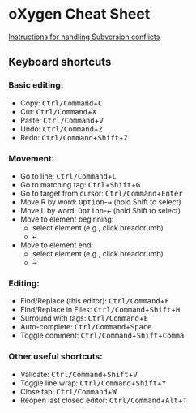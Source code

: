 # oXygen Cheat Sheet

[Instructions for handling Subversion conflicts](https://docs.google.com/document/d/1iIPO-1C_xBF2wpVVsHlLA5dzz0M7hmvcnnRp0SOwlgo/edit?usp=sharing)

## Keyboard shortcuts

### Basic editing:

* Copy: <kbd>Ctrl/Command</kbd>+<kbd>C</kbd>
* Cut: <kbd>Ctrl/Command</kbd>+<kbd>X</kbd>
* Paste: <kbd>Ctrl/Command</kbd>+<kbd>V</kbd>
* Undo: <kbd>Ctrl/Command</kbd>+<kbd>Z</kbd>
* Redo: <kbd>Ctrl/Command</kbd>+<kbd>Shift</kbd>+<kbd>Z</kbd>

### Movement:

* Go to line: <kbd>Ctrl/Command</kbd>+<kbd>L</kbd>
* Go to matching tag: <kbd>Ctrl</kbd>+<kbd>Shift</kbd>+<kbd>G</kbd>
* Go to target from cursor: <kbd>Ctrl/Command</kbd>+<kbd>Enter</kbd>
* Move R by word: <kbd>Option</kbd>-<kbd>→</kbd>	    (hold Shift to select)
* Move L by word: <kbd>Option</kbd>-<kbd>←</kbd>	    (hold Shift to select)
* Move to element beginning:
  * select element (e.g., click breadcrumb)
  * <kbd>←</kbd>
* Move to element end:
  * select element (e.g., click breadcrumb)
  * <kbd>→</kbd>

### Editing:

* Find/Replace (this editor): <kbd>Ctrl/Command</kbd>+<kbd>F</kbd>
* Find/Replace in Files: <kbd>Ctrl/Command</kbd>+<kbd>Shift</kbd>+<kbd>H</kbd>
* Surround with tags: <kbd>Ctrl/Command</kbd>+<kbd>E</kbd>
* Auto-complete: <kbd>Ctrl/Command</kbd>+<kbd>Space</kbd>
* Toggle comment: <kbd>Ctrl/Command</kbd>+<kbd>Shift</kbd>+<kbd>Comma</kbd>

### Other useful shortcuts:

* Validate: <kbd>Ctrl/Command</kbd>+<kbd>Shift</kbd>+<kbd>V</kbd>
* Toggle line wrap: <kbd>Ctrl/Command</kbd>+<kbd>Shift</kbd>+<kbd>Y</kbd>
* Close tab: <kbd>Ctrl/Command</kbd>+<kbd>W</kbd>
* Reopen last closed editor: <kbd>Ctrl/Command</kbd>+<kbd>Alt</kbd>+<kbd>T</kbd>
